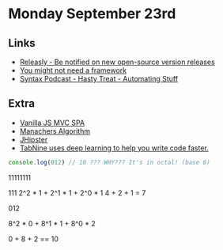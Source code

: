 # Monday September 23rd

## Links

* [Releasly - Be notified on new open-source version releases](https://www.releasly.co)
* [You might not need a framework](https://medium.com/@pljeskavicica/you-might-not-need-a-framework-79444bda50d2)
* [Syntax Podcast - Hasty Treat - Automating Stuff](https://syntax.fm/show/181/hasty-treat-automating-stuff)

## Extra

* [Vanilla JS MVC SPA](https://www.youtube.com/watch?v=6q2utGcRges)
* [Manachers Algorithm](https://www.geeksforgeeks.org/manachers-algorithm-linear-time-longest-palindromic-substring-part-1/)
* [JHipster](https://www.jhipster.tech)
* [TabNine uses deep learning to help you write code faster.](https://tabnine.com)

```js
console.log(012) // 10 ??? WHY??? It's in octal! (base 8)
```

11111111

111
2^2 * 1 + 2^1 * 1 + 2^0 * 1
4 + 2 + 1 = 7

012

8^2 * 0 + 8^1 * 1 + 8^0 * 2

0 + 8 + 2 == 10

